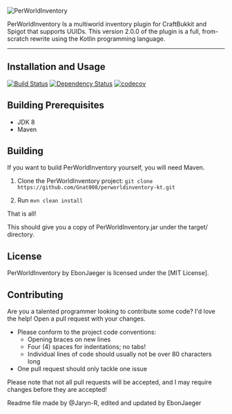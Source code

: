 ![PerWorldInventory](http://jalu.ch/ext/authme-docs/pwi_banner_main.png)

PerWorldInventory Is a multiworld inventory plugin for CraftBukkit and Spigot that supports UUIDs.
This version 2.0.0 of the plugin is a full, from-scratch rewrite using the 
Kotlin programming language.

***

## Installation and Usage

[![Build Status](https://ci.codemc.org/job/Gnat008/job/PerWorldInventory-KT/badge/icon)](https://ci.codemc.org/job/Gnat008/job/PerWorldInventory-KT/)
[![Dependency Status](https://www.versioneye.com/user/projects/5aea27cb0fb24f5450e028a7/badge.svg?style=flat-square)](https://www.versioneye.com/user/projects/5aea27cb0fb24f5450e028a7)
[![codecov](https://codecov.io/gh/Gnat008/perworldinventory-kt/branch/master/graph/badge.svg)](https://codecov.io/gh/Gnat008/perworldinventory-kt)
## Building Prerequisites
* JDK 8
* Maven

## Building

If you want to build PerWorldInventory yourself, you will need Maven.

1) Clone the PerWorldInventory project: ```git clone https://github.com/Gnat008/perworldinventory-kt.git```

2) Run ```mvn clean install```

That is all!

This should give you a copy of PerWorldInventory.jar under the target/ directory.

## License

PerWorldInventory by EbonJaeger is licensed under the [MIT License].

## Contributing
Are you a talented programmer looking to contribute some code? I'd love the 
help!
Open a pull request with your changes.
* Please conform to the project code conventions:
  * Opening braces on new lines
  * Four (4) spaces for indentations; no tabs!
  * Individual lines of code should usually not be over 80 characters long
* One pull request should only tackle one issue

Please note that not all pull requests will be accepted, and I may require 
changes before they are accepted!

Readme file made by @Jaryn-R, edited and updated by EbonJaeger
